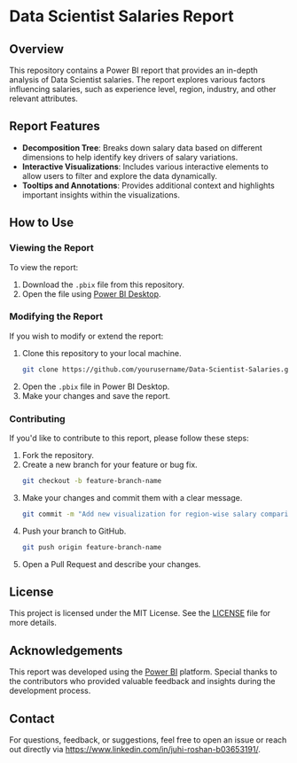 # Data Scientist Salaries Report

## Overview

This repository contains a Power BI report that provides an in-depth analysis of Data Scientist salaries. The report explores various factors influencing salaries, such as experience level, region, industry, and other relevant attributes.

## Report Features

- **Decomposition Tree**: Breaks down salary data based on different dimensions to help identify key drivers of salary variations.
- **Interactive Visualizations**: Includes various interactive elements to allow users to filter and explore the data dynamically.
- **Tooltips and Annotations**: Provides additional context and highlights important insights within the visualizations.

## How to Use

### Viewing the Report

To view the report:
1. Download the `.pbix` file from this repository.
2. Open the file using [Power BI Desktop](https://powerbi.microsoft.com/desktop/).

### Modifying the Report

If you wish to modify or extend the report:
1. Clone this repository to your local machine.
   ```bash
   git clone https://github.com/yourusername/Data-Scientist-Salaries.git
   ```
2. Open the `.pbix` file in Power BI Desktop.
3. Make your changes and save the report.

### Contributing

If you'd like to contribute to this report, please follow these steps:
1. Fork the repository.
2. Create a new branch for your feature or bug fix.
   ```bash
   git checkout -b feature-branch-name
   ```
3. Make your changes and commit them with a clear message.
   ```bash
   git commit -m "Add new visualization for region-wise salary comparison"
   ```
4. Push your branch to GitHub.
   ```bash
   git push origin feature-branch-name
   ```
5. Open a Pull Request and describe your changes.

## License

This project is licensed under the MIT License. See the [LICENSE](LICENSE) file for more details.

## Acknowledgements

This report was developed using the [Power BI](https://powerbi.microsoft.com/) platform. Special thanks to the contributors who provided valuable feedback and insights during the development process.

## Contact

For questions, feedback, or suggestions, feel free to open an issue or reach out directly via https://www.linkedin.com/in/juhi-roshan-b03653191/.